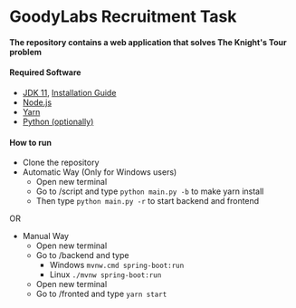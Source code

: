 # GoodyLabs Recruitment Task

#### The repository contains a web application that solves The Knight's Tour problem

#### Required Software
* [JDK 11](https://jdk.java.net/java-se-ri/11), [Installation Guide](https://stackoverflow.com/questions/52511778/how-to-install-openjdk-11-on-windows)
* [Node.js](https://nodejs.org/en/)
* [Yarn](https://classic.yarnpkg.com/en/docs/install)
* [Python (optionally)](https://www.python.org/downloads/)

#### How to run
* Clone the repository
* Automatic Way (Only for Windows users)
    * Open new terminal
    * Go to /script and type `python main.py -b` to make yarn install
    * Then type `python main.py -r` to start backend and frontend
    
OR

* Manual Way 
    * Open new terminal 
    * Go to /backend and type 
        * Windows `mvnw.cmd spring-boot:run` 
        * Linux `./mvnw spring-boot:run`
    * Open new terminal 
    * Go to /fronted and type `yarn start`
    